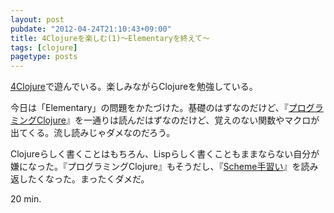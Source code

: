 ```yaml
---
layout: post
pubdate: "2012-04-24T21:10:43+09:00"
title: 4Clojureを楽しむ(1)〜Elementaryを終えて〜
tags: [clojure]
pagetype: posts
---
```

[4Clojure](https://www.4clojure.com/)で遊んでいる。楽しみながらClojureを勉強している。

今日は「Elementary」の問題をかたづけた。基礎のはずなのだけど、『[プログラミングClojure](http://amazon.jp/o/ASIN/4274067890/bouzuya-22)』を一通りは読んだはずなのだけど、覚えのない関数やマクロが出てくる。流し読みじゃダメなのだろう。

Clojureらしく書くことはもちろん、Lispらしく書くこともままならない自分が嫌になった。『プログラミングClojure』もそうだし、『[Scheme手習い](http://amazon.jp/o/ASIN/4274068269/bouzuya-22)』を読み返したくなった。まったくダメだ。

20 min.
